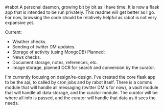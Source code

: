 #rabot
A personal daemon, growing bit by bit as I have time. It is now a flask app that is intended to be run privately.
This readme will get better as I go. For now, browsing the code should be relatively helpful as rabot is not very expansive yet.

Current:
* Weather checks.
* Sending of twitter DM updates.
* Storage of activity (using MongoDB)
Planned:
* News checks.
* Document storage, notes, references, etc.
* Image storage, planned OCR for search and conversion by the curator.

I'm currently focusing on design/re-design. I've created the core flask app to be the api, to called by cron jobs and by rabot itself. There is a comms module that will handle all messaging (twitter DM's for now), a vault module that will handle all data storage, and the curator module. The curator will be where all info is passed, and the curator will handle that data as it sees the needs.
